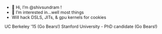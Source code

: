 - 👋 Hi, I’m @shivsundram !
- 👀 I’m interested in...well most things 
- Will hack DSLS, JITs, & gpu kernels for cookies

UC Berkeley '15 (Go Bears!)
Stanford University - PhD candidate (Go Bears!)

<!---
shivsundram/shivsundram is a ✨ special ✨ repository because its `README.md` (this file) appears on your GitHub profile.
You can click the Preview link to take a look at your changes.
--->

